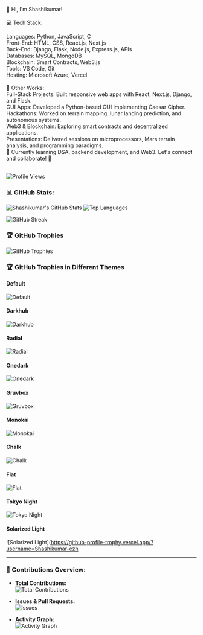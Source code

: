 👋 Hi, I'm Shashikumar! <br>
 <br>
💻 Tech Stack: <br>
 
Languages: Python, JavaScript, C <br>
Front-End: HTML, CSS, React.js, Next.js  <br>
Back-End: Django, Flask, Node.js, Express.js, APIs <br>
Databases: MySQL, MongoDB <br>
Blockchain: Smart Contracts, Web3.js <br>
Tools: VS Code, Git <br>
Hosting: Microsoft Azure, Vercel <br>
<br>
🚀 Other Works: 
 <br>
Full-Stack Projects: Built responsive web apps with React, Next.js, Django, and Flask. <br>
GUI Apps: Developed a Python-based GUI implementing Caesar Cipher. <br>
Hackathons: Worked on terrain mapping, lunar landing prediction, and autonomous systems. <br>
Web3 & Blockchain: Exploring smart contracts and decentralized applications. <br>
Presentations: Delivered sessions on microprocessors, Mars terrain analysis, and programming paradigms. <br>
🌱 Currently learning DSA, backend development, and Web3. Let's connect and collaborate! 🚀 <br>
 <br>

![Profile Views](https://hits.seeyoufarm.com/api/count/incr/badge.svg?url=https://github.com/Shashikumar-ezhilarasu&title=Profile%20Views)


### 📊 GitHub Stats:

![Shashikumar's GitHub Stats](https://github-readme-stats.vercel.app/api?username=Shashikumar-ezhilarasu&show_icons=true&theme=radical&count_private=true)   ![Top Languages](https://github-readme-stats.vercel.app/api/top-langs/?username=Shashikumar-ezhilarasu&layout=compact&theme=radical)

![GitHub Streak](https://github-readme-streak-stats.herokuapp.com/?user=Shashikumar-ezhilarasu&theme=radical)

### 🏆 GitHub Trophies

![GitHub Trophies](https://github-profile-trophy.vercel.app/?username=Shashikumar-ezhilarasu&theme=radical&no-frame=true&row=1&column=7)

### 🏆 GitHub Trophies in Different Themes

#### Default
![Default](https://github-profile-trophy.vercel.app/?username=Shashikumar-ezhilarasu)

#### Darkhub
![Darkhub](https://github-profile-trophy.vercel.app/?username=Shashikumar-ezhilarasu&theme=darkhub)

#### Radial
![Radial](https://github-profile-trophy.vercel.app/?username=Shashikumar-ezhilarasu&theme=radial)

#### Onedark
![Onedark](https://github-profile-trophy.vercel.app/?username=Shashikumar-ezhilarasu&theme=onedark)

#### Gruvbox
![Gruvbox](https://github-profile-trophy.vercel.app/?username=Shashikumar-ezhilarasu&theme=gruvbox)

#### Monokai
![Monokai](https://github-profile-trophy.vercel.app/?username=Shashikumar-ezhilarasu&theme=monokai)

#### Chalk
![Chalk](https://github-profile-trophy.vercel.app/?username=Shashikumar-ezhilarasu&theme=chalk)

#### Flat
![Flat](https://github-profile-trophy.vercel.app/?username=Shashikumar-ezhilarasu&theme=flat)

#### Tokyo Night
![Tokyo Night](https://github-profile-trophy.vercel.app/?username=Shashikumar-ezhilarasu&theme=tokyonight)

#### Solarized Light
![Solarized Light](https://github-profile-trophy.vercel.app/?username=Shashikumar-ezh

---

### 🚀 Contributions Overview:

- **Total Contributions:**  
![Total Contributions](https://github-profile-summary-cards.vercel.app/api/cards/profile-details?username=Shashikumar-ezhilarasu&theme=radical)

- **Issues & Pull Requests:**  
  ![Issues](https://github-readme-stats.vercel.app/api?username=Shashikumar-ezhilarasu&count_private=true&show_icons=true&hide_title=true&theme=radical)

- **Activity Graph:**  
![Activity Graph](https://github-readme-activity-graph.vercel.app/graph?username=Shashikumar-ezhilarasu&theme=radical)
